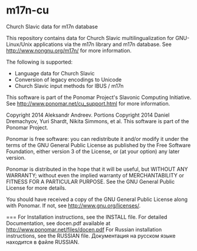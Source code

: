m17n-cu
=======

Church Slavic data for m17n database

This repository contains data for Church Slavic multilingualization for GNU-Linux/Unix applications via the m17n library and m17n database. See http://www.nongnu.org/m17n/ for more information.

The following is supported:
* Language data for Church Slavic
* Conversion of legacy encodings to Unicode
* Church Slavic input methods for IBUS / m17n

This software is part of the Ponomar Project's Slavonic Computing Initiative. See http://www.ponomar.net/cu_support.html for more information.

Copyright 2014 Aleksandr Andreev.
Portions Copyright 2014 Daniel Dremachyov, Yuri Shardt, Nikita Simmons, et al.
This software is part of the Ponomar Project.

Ponomar is free software: you can redistribute it and/or modify
it under the terms of the GNU General Public License as published by
the Free Software Foundation, either version 3 of the License, or
(at your option) any later version.

Ponomar is distributed in the hope that it will be useful,
but WITHOUT ANY WARRANTY; without even the implied warranty of
MERCHANTABILITY or FITNESS FOR A PARTICULAR PURPOSE.  See the
GNU General Public License for more details.

You should have received a copy of the GNU General Public License
along with Ponomar.  If not, see <http://www.gnu.org/licenses/>.

===
For Installation instructions, see the INSTALL file.
For detailed Documentation, see docen.pdf available at
http://www.ponomar.net/files/docen.pdf
For Russian installation instructions, see the RUSSIAN file.
Документация на русском языке находится в файле RUSSIAN.

